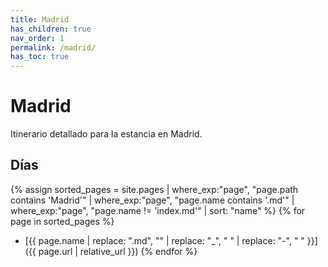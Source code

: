 ```yaml
---
title: Madrid
has_children: true
nav_order: 1
permalink: /madrid/
has_toc: true
---
```


# Madrid

Itinerario detallado para la estancia en Madrid.

## Días

{% assign sorted_pages = site.pages | where_exp:"page", "page.path contains 'Madrid'" | where_exp:"page", "page.name contains '.md'" | where_exp:"page", "page.name != 'index.md'" | sort: "name" %}
{% for page in sorted_pages %}
* [{{ page.name | replace: ".md", "" | replace: "_", " " | replace: "-", " " }}]({{ page.url | relative_url }})
{% endfor %}

